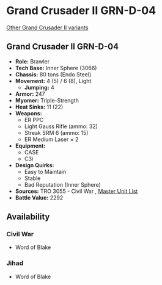 # Grand Crusader II GRN-D-04 

[Other Grand Crusader II variants](../grand_crusader_ii.md) 

## Grand Crusader II GRN-D-04 

- **Role:** Brawler 
- **Tech Base:** Inner Sphere (3066) 
- **Chassis:** 80 tons (Endo Steel) 
- **Movement:** 4 (5) / 6 (8), Light 
  - **Jumping:** 4 
- **Armor:** 247 
- **Myomer:** Triple-Strength 
- **Heat Sinks:** 11 (22) 
- **Weapons:** 
  - ER PPC 
  - Light Gauss Rifle (ammo: 32) 
  - Streak SRM 6 (ammo: 15) 
  - ER Medium Laser × 2 
- **Equipment:** 
  - CASE 
  - C3i 
- **Design Quirks:** 
  - Easy to Maintain 
  - Stable 
  - Bad Reputation (Inner Sphere) 
- **Sources:** TRO 3055 - Civil War , [Master Unit List](http://masterunitlist.info/Unit/Details/1255) 
- **Battle Value:** 2292 

## Availability 

### Civil War 

- Word of Blake 

### Jihad 

- Word of Blake 

